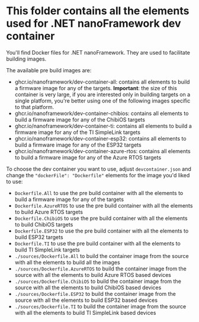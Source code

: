 # This folder contains all the elements used for .NET nanoFramework dev container

You'll find Docker files for .NET nanoFramework. They are used to facilitate building images.

The available pre build images are:

* ghcr.io/nanoframework/dev-container-all: contains all elements to build a firmware image for any of the targets. **Important**: the size of this container is very large, if you are interested only in building targets on a single platform, you're better using one of the following images specific to that platform.
* ghcr.io/nanoframework/dev-container-chibios: contains all elements to build a firmware image for any of the ChibiOS targets
* ghcr.io/nanoframework/dev-container-ti: contains all elements to build a firmware image for any of the TI SimpleLink targets
* ghcr.io/nanoframework/dev-container-esp32: contains all elements to build a firmware image for any of the ESP32 targets
* ghcr.io/nanoframework/dev-container-azure-rtos: contains all elements to build a firmware image for any of the Azure RTOS targets

To choose the dev container you want to use, adjust `devcontainer.json` and change the `"dockerFile": "Dockerfile"` elements for the image you'd liked to use:

* `Dockerfile.All` to use the pre build container with all the elements to build a firmware image for any of the targets
* `Dockerfile.AzureRTOS` to use the pre build container with all the elements to build Azure RTOS targets
* `Dockerfile.ChibiOS` to use the pre build container with all the elements to build ChibiOS targets
* `Dockerfile.ESP32` to use the pre build container with all the elements to build ESP32 targets
* `Dockerfile.TI` to use the pre build container with all the elements to build TI SimpleLink targets
* `./sources/Dockerfile.All` to build the container image from the source with all the elements to build all the images
* `./sources/Dockerfile.AzureRTOS` to build the container image from the source with all the elements to build Azure RTOS based devices
* `./sources/Dockerfile.ChibiOS` to build the container image from the source with all the elements to build ChibiOS based devices
* `./sources/Dockerfile.ESP32` to build the container image from the source with all the elements to build ESP32 based devices
* `./sources/Dockerfile.TI` to build the container image from the source with all the elements to build TI SimpleLink based devices
